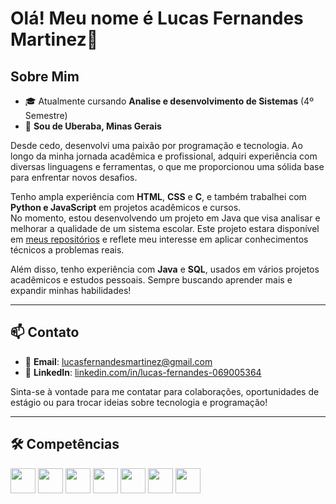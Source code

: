 # Olá! Meu nome é Lucas Fernandes Martinez👋

## Sobre Mim

- 🎓 Atualmente cursando **Analise e desenvolvimento de Sistemas** (4º Semestre)  
- 📍 **Sou de Uberaba, Minas Gerais**

Desde cedo, desenvolvi uma paixão por programação e tecnologia. Ao longo da minha jornada acadêmica e profissional, adquiri experiência com diversas linguagens e ferramentas, o que me proporcionou uma sólida base para enfrentar novos desafios.

Tenho ampla experiência com **HTML**, **CSS** e **C**, e também trabalhei com **Python e JavaScript** em projetos acadêmicos e cursos.  
No momento, estou desenvolvendo um projeto em Java que visa analisar e melhorar a qualidade de um sistema escolar. Este projeto estara disponível em [meus repositórios](https://github.com/Lucas-Fernandes-Martinez/Java-project) e reflete meu interesse em aplicar conhecimentos técnicos a problemas reais.

Além disso, tenho experiência com **Java** e **SQL**, usados em vários projetos acadêmicos e estudos pessoais. Sempre buscando aprender mais e expandir minhas habilidades!

---

## 📫 Contato

- 📧 **Email**: [lucasfernandesmartinez@gmail.com](mailto:lucasfernandesmartinez@gmail.com)  
- 💼 **LinkedIn**: [linkedin.com/in/lucas-fernandes-069005364](https://www.linkedin.com/in/lucas-fernandes-069005364/)

Sinta-se à vontade para me contatar para colaborações, oportunidades de estágio ou para trocar ideias sobre tecnologia e programação!

---

## 🛠️ Competências

<p align="left">
  <img src="https://cdn.jsdelivr.net/gh/devicons/devicon/icons/html5/html5-original.svg" height="40" />
  <img src="https://cdn.jsdelivr.net/gh/devicons/devicon/icons/css3/css3-original.svg" height="40" />
  <img src="https://cdn.jsdelivr.net/gh/devicons/devicon/icons/javascript/javascript-original.svg" height="40" />
  <img src="https://cdn.jsdelivr.net/gh/devicons/devicon/icons/c/c-original.svg" height="40" />
  <img src="https://cdn.jsdelivr.net/gh/devicons/devicon/icons/python/python-original.svg" height="40" />
  <img src="https://cdn.jsdelivr.net/gh/devicons/devicon/icons/java/java-original.svg" height="40" />
  <img src="https://cdn.jsdelivr.net/gh/devicons/devicon/icons/mysql/mysql-original.svg" height="40" />
</p>
